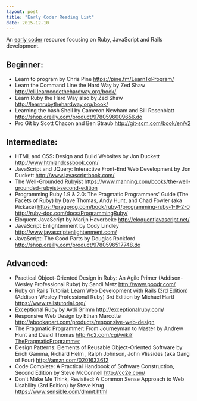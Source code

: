 ```yaml
---
layout: post
title: "Early Coder Reading List"
date: 2015-12-10
---
```

An [early coder](http://zedshaw.com/2015/06/16/early-vs-beginning-coders/) resource focusing on Ruby, JavaScript and Rails development.

## Beginner:

* Learn to program by Chris Pine
https://pine.fm/LearnToProgram/
* Learn the Command Line the Hard Way by Zed Shaw 
http://cli.learncodethehardway.org/book/
* Learn Ruby the Hard Way also by Zed Shaw
http://learnrubythehardway.org/book/
* Learning the bash Shell by Cameron Newham and Bill Rosenblatt
http://shop.oreilly.com/product/9780596009656.do
* Pro Git by Scott Chacon and Ben Straub 
http://git-scm.com/book/en/v2

## Intermediate:

* HTML and CSS: Design and Build Websites by Jon Duckett
http://www.htmlandcssbook.com/ 
* JavaScript and JQuery: Interactive Front-End Web Development by Jon Duckett 
http://www.javascriptbook.com/
* The Well-Grounded Rubyist 
https://www.manning.com/books/the-well-grounded-rubyist-second-edition
* Programming Ruby 1.9 & 2.0: The Pragmatic Programmers' Guide (The Facets of Ruby) by Dave Thomas, Andy Hunt, and Chad Fowler 
(aka Pickaxe) https://pragprog.com/book/ruby4/programming-ruby-1-9-2-0  
http://ruby-doc.com/docs/ProgrammingRuby/
* Eloquent JavaScript by Marijn Haverbeke
http://eloquentjavascript.net/
* JavaScript Enlightenment  by Cody Lindley
http://www.javascriptenlightenment.com/
* JavaScript: The Good Parts by Douglas Rockford
http://shop.oreilly.com/product/9780596517748.do

## Advanced:

* Practical Object-Oriented Design in Ruby: An Agile Primer (Addison-Wesley Professional Ruby) by Sandi Metz
http://www.poodr.com/
* Ruby on Rails Tutorial: Learn Web Development with Rails (3rd Edition) (Addison-Wesley Professional Ruby) 3rd Edition by Michael Hartl
https://www.railstutorial.org/
* Exceptional Ruby by Avdi Grimm
http://exceptionalruby.com/
* Responsive Web Design by Ethan Marcotte
http://abookapart.com/products/responsive-web-design
* The Pragmatic Programmer: From Journeyman to Master by Andrew Hunt and David Thomas
http://c2.com/cgi/wiki?ThePragmaticProgrammer
* Design Patterns: Elements of Reusable Object-Oriente​d Software by Erich Gamma, Richard Helm , Ralph Johnson, John Vlissides (aka Gang of Four)
http://amzn.com/0201633612
* Code Complete: A Practical Handbook of Software Construction, Second Edition by Steve McConnell
http://cc2e.com/
* Don't Make Me Think, Revisited: A Common Sense Approach to Web Usability (3rd Edition) by Steve Krug 
https://www.sensible.com/dmmt.html
